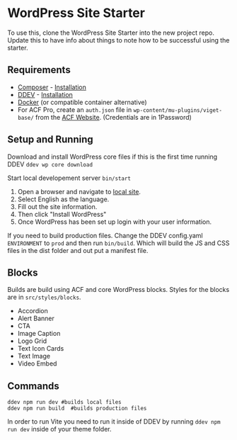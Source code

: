 # WordPress Site Starter
To use this, clone the WordPress Site Starter into the new project repo. Update this to have info about things to note how to be successful using the starter.

## Requirements
* [Composer](https://getcomposer.org/) - [Installation](https://getcomposer.org/doc/00-intro.md#installation-linux-unix-macos)
* [DDEV](https://ddev.readthedocs.io/en/stable/) - [Installation](https://ddev.readthedocs.io/en/stable/users/install/ddev-installation/)
* [Docker](https://docs.docker.com/desktop/install/mac-install/) (or compatible container alternative)
* For ACF Pro, create an `auth.json` file in `wp-content/mu-plugins/viget-base/` from the [ACF Website](https://www.advancedcustomfields.com/my-account/view-licenses/). (Credentials are in 1Password)

## Setup and Running

Download and install WordPress core files if this is the first time running DDEV
`ddev wp core download`

Start local developement server
`bin/start`

1. Open a browser and navigate to [local site](https://wpstarter.ddev.site).
2. Select English as the language.
3. Fill out the site information.
4. Then click "Install WordPress"
5. Once WordPress has been set up login with your user information.

If you need to build production files. Change the DDEV config.yaml `ENVIRONMENT`
to `prod` and then run `bin/build`. Which will build the JS and CSS files in the dist folder and out put a manifest file.

## Blocks
Builds are build using ACF and core WordPress blocks. Styles for the blocks are in `src/styles/blocks`.

- Accordion
- Alert Banner
- CTA
- Image Caption
- Logo Grid
- Text Icon Cards
- Text Image
- Video Embed

## Commands

```
ddev npm run dev #builds local files
ddev npm run build  #builds production files
```

In order to run Vite you need to run it inside of DDEV by running `ddev npm run dev` inside of your theme folder.
